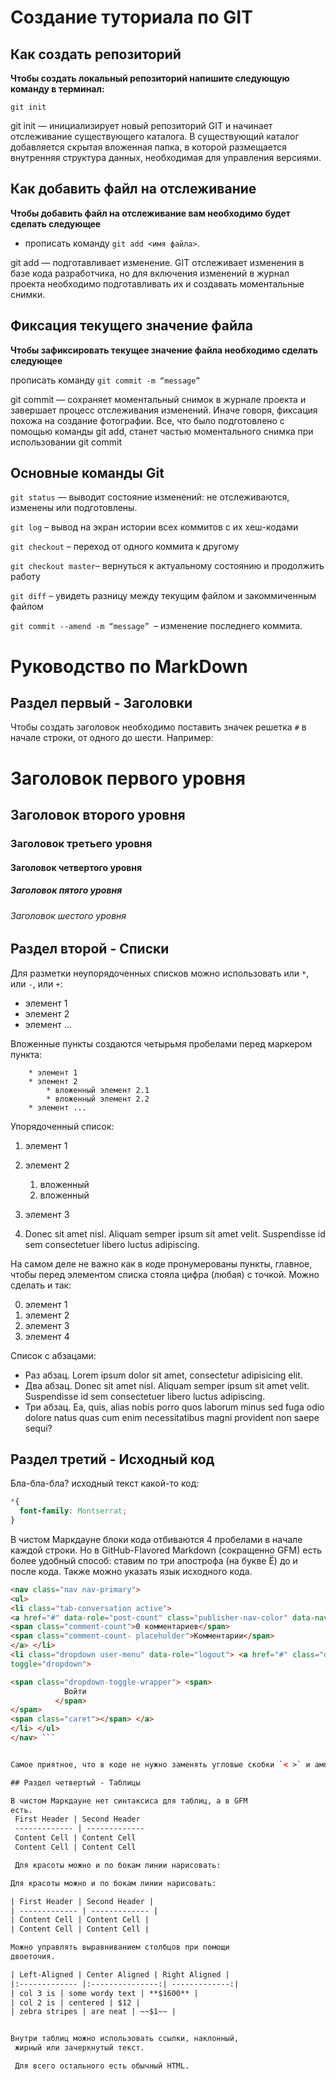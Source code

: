 # Создание туториала по GIT

## Как создать репозиторий

**Чтобы создать локальный репозиторий напишите следующую команду в терминал:**

  ```git init```

  git init — инициализирует новый репозиторий GIT и начинает отслеживание существующего каталога. В существующий каталог добавляется скрытая вложенная папка, в которой размещается внутренняя структура данных, необходимая для управления версиями.

## Как добавить файл на отслеживание 
**Чтобы добавить файл на отслеживание вам необходимо будет сделать следующее**

- прописать команду ```git add <имя файла>```.

git add — подготавливает изменение. GIT отслеживает изменения в базе кода разработчика, но для включения изменений в журнал проекта необходимо подготавливать их и создавать моментальные снимки. 

## Фиксация текущего значение файла
**Чтобы зафиксировать текущее значение файла необходимо сделать следующее**

прописать команду ```git commit -m “message” ```

git commit — сохраняет моментальный снимок в журнале проекта и завершает процесс отслеживания изменений. Иначе говоря, фиксация похожа на создание фотографии. Все, что было подготовлено с помощью команды git add, станет частью моментального снимка при использовании git commit

## Основные команды Git

```git status``` — выводит состояние изменений: не отслеживаются, изменены или подготовлены.

```git log``` – вывод на экран истории всех коммитов с их хеш-кодами

```git checkout``` – переход от одного коммита к другому

```git checkout master```– вернуться к актуальному состоянию и продолжить работу

```git diff``` – увидеть разницу между текущим файлом и закоммиченным файлом

```git commit --amend -m “message” ```– изменение последнего коммита.

# Руководство по MarkDown

## Раздел первый - Заголовки

Чтобы создать заголовок необходимо поставить значек решетка `#` в начале строки, от одного до шести. Например:

# Заголовок первого уровня

## Заголовок второго уровня

### Заголовок третьего уровня

#### Заголовок четвертого уровня

##### Заголовок пятого уровня

###### Заголовок шестого уровня


## Раздел второй - Списки

Для разметки неупорядоченных списков можно использовать
или `*`, или `-`, или `+`:

- элемент 1
- элемент 2
- элемент ...

Вложенные пункты создаются четырьмя пробелами перед маркером пункта:

        * элемент 1
        * элемент 2
            * вложенный элемент 2.1
            * вложенный элемент 2.2
        * элемент ...   

Упорядоченный список:
1. элемент 1
2. элемент 2
    1. вложенный
    2. вложенный
3. элемент 3

4. Donec sit amet nisl. Aliquam semper ipsum sit amet velit. Suspendisse id sem consectetuer libero luctus adipiscing.

На самом деле не важно как в коде пронумерованы пункты,
главное, чтобы перед элементом списка стояла цифра (любая) с точкой. Можно сделать и так:

0. элемент 1
0. элемент 2
0. элемент 3
0. элемент 4

Список с абзацами:
* Раз абзац. Lorem ipsum dolor sit amet, consectetur
adipisicing elit.
* Два абзац. Donec sit amet nisl. Aliquam semper ipsum
sit amet velit. Suspendisse id sem consectetuer libero luctus adipiscing.
* Три абзац. Ea, quis, alias nobis porro quos laborum
        minus sed fuga odio dolore natus quas cum enim
        necessitatibus magni provident non saepe sequi?








## Раздел третий - Исходный код

Бла-бла-бла? исходный текст какой-то код:
```css
*{
  font-family: Montserrat;
}
```

В чистом Маркдауне блоки кода отбиваются 4 пробелами в начале каждой строки.
Но в GitHub-Flavored Markdown (сокращенно GFM) есть более удобный способ: ставим по три апострофа (на букве Ё) до и после кода. Также можно указать язык исходного кода.

```html
<nav class="nav nav-primary">
<ul>
<li class="tab-conversation active">
<a href="#" data-role="post-count" class="publisher-nav-color" data-nav="conversation">
<span class="comment-count">0 комментариев</span>
<span class="comment-count- placeholder">Комментарии</span>
</a> </li>
<li class="dropdown user-menu" data-role="logout"> <a href="#" class="dropdown-toggle" data-
toggle="dropdown">

<span class="dropdown-toggle-wrapper"> <span>
            Войти
          </span>
</span>
<span class="caret"></span> </a>
</li> </ul>
</nav> ```


Самое приятное, что в коде не нужно заменять угловые скобки `< >` и амперсанд `&` на их html-сущности.

## Раздел четвертый - Таблицы

В чистом Маркдауне нет синтаксиса для таблиц, а в GFM
есть.
 First Header | Second Header
 ------------- | -------------
 Content Cell | Content Cell
 Content Cell | Content Cell

 Для красоты можно и по бокам линии нарисовать:

Для красоты можно и по бокам линии нарисовать:

| First Header | Second Header |
| ------------- | ------------- |
| Content Cell | Content Cell |
| Content Cell | Content Cell |

Можно управлять выравниванием столбцов при помощи
двоеточия.

| Left-Aligned | Center Aligned | Right Aligned |
|:------------- |:---------------:| -------------:|
| col 3 is | some wordy text | **$1600** |
| col 2 is | centered | $12 |
| zebra stripes | are neat | ~~$1~~ |


Внутри таблиц можно использовать ссылки, наклонный,
 жирный или зачеркнутый текст.

 Для всего остального есть обычный HTML.